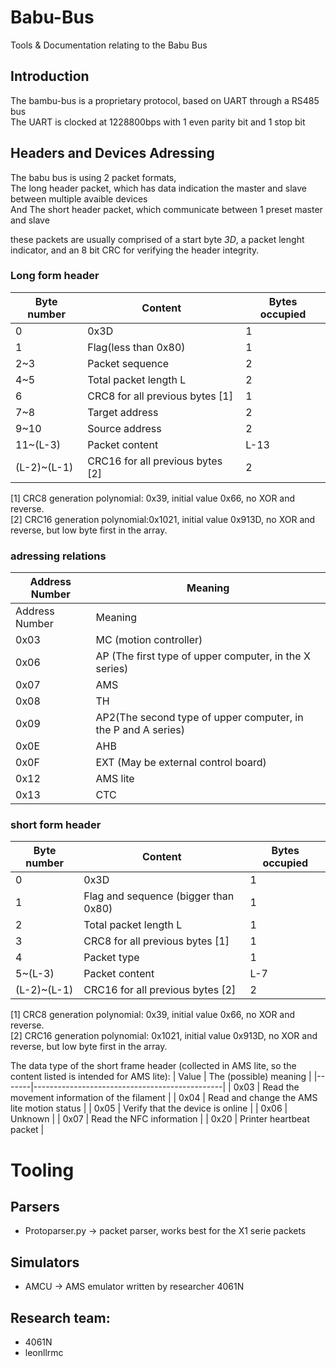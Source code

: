 # Babu-Bus
Tools &amp; Documentation relating to the Babu Bus

## Introduction
The bambu-bus is a proprietary protocol, based on UART through a RS485 bus<br>
The UART is clocked at 1228800bps with 1 even parity bit and 1 stop bit

## Headers and Devices Adressing
The babu bus is using 2 packet formats,<br>
The long header packet, which has data indication the master and slave between multiple avaible devices<br>
And The short header packet, which communicate between 1 preset master and slave

these packets are usually comprised of a start byte _3D_, a packet lenght indicator, and an 8 bit CRC for verifying the header integrity.<br>

### Long form header

| Byte number | Content                          | Bytes occupied |
|-------------|----------------------------------|----------------|
| 0           | 0x3D                             | 1              |
| 1           | Flag(less than 0x80)             | 1              |
| 2~3         | Packet sequence                  | 2              |
| 4~5         | Total packet length L            | 2              |
| 6           | CRC8 for all previous bytes [1]  | 1              |
| 7~8         | Target address                   | 2              |
| 9~10        | Source address                   | 2              |
| 11~(L-3)    | Packet content                   | L-13           |
| (L-2)~(L-1) | CRC16 for all previous bytes [2] | 2              |

[1] CRC8 generation polynomial: 0x39, initial value 0x66, no XOR and reverse.  
[2] CRC16 generation polynomial:0x1021, initial value 0x913D, no XOR and reverse, but low byte first in the array.

### adressing relations

| Address Number | Meaning                                                       |
|----------------|---------------------------------------------------------------|
| Address Number | Meaning                                                       |
| 0x03           | MC (motion controller)                                        |
| 0x06           | AP (The first type of upper computer, in the X series)        |
| 0x07           | AMS                                                           |
| 0x08           | TH                                                            |
| 0x09           | AP2(The second type of upper computer, in the P and A series) |
| 0x0E           | AHB                                                           |
| 0x0F           | EXT (May be external control board)                           |
| 0x12           | AMS lite                                                      |
| 0x13           | CTC                                                           |

### short form header

| Byte number | Content                              | Bytes occupied |
|-------------|--------------------------------------|----------------|
| 0           | 0x3D                                 | 1              |
| 1           | Flag and sequence (bigger than 0x80) | 1              |
| 2           | Total packet length L                | 1              |
| 3           | CRC8 for all previous bytes [1]      | 1              |
| 4           | Packet type                          | 1              |
| 5~(L-3)     | Packet content                       | L-7            |
| (L-2)~(L-1) | CRC16 for all previous bytes [2]     | 2              |

[1] CRC8 generation polynomial: 0x39, initial value 0x66, no XOR and reverse.<br>
[2] CRC16 generation polynomial: 0x1021, initial value 0x913D, no XOR and reverse, but low byte first in the array.<br>

The data type of the short frame header (collected in AMS lite, so the content listed is intended for AMS lite): 
| Value | The (possible) meaning                        |
|-------|-----------------------------------------------|
| 0x03  | Read the movement information of the filament |
| 0x04  | Read and change the AMS lite motion status    |
| 0x05  | Verify that the device is online              |
| 0x06  | Unknown                                       |
| 0x07  | Read the NFC information                      |
| 0x20  | Printer heartbeat packet                      |


# Tooling
## Parsers
- Protoparser.py -> packet parser, works best for the X1 serie packets
## Simulators
- AMCU -> AMS emulator written by researcher 4061N

## Research team:
- 4061N
- leonllrmc
